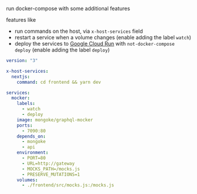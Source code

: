 run docker-compose with some additional features

features like
- run commands on the host, via `x-host-services` field
- restart a service when a volume changes (enable adding the label `watch`) 
- deploy the services to [Google Cloud Run]() with `not-docker-compose deploy` (enable adding the label `deploy`) 

```yml
version: "3"

x-host-services:
  nextjs:
    command: cd frontend && yarn dev

services:
  mocker:
    labels:
      - watch
      - deploy
    image: mongoke/graphql-mocker
    ports:
      - 7090:80
    depends_on:
      - mongoke
      - api
    environment:
      - PORT=80
      - URL=http://gateway
      - MOCKS_PATH=/mocks.js
      - PRESERVE_MUTATIONS=1
    volumes:
      - ./frontend/src/mocks.js:/mocks.js
```

